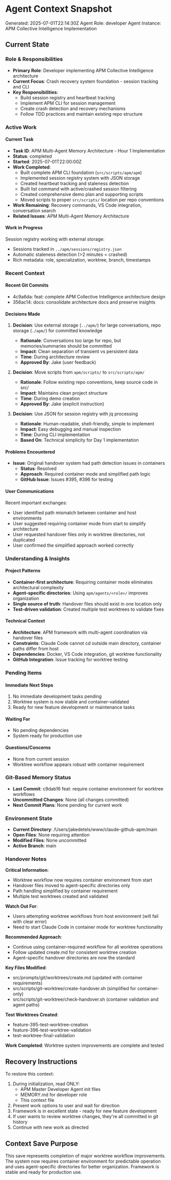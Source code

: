 # Agent Context Snapshot

Generated: 2025-07-01T22:14:30Z
Agent Role: developer
Agent Instance: APM Collective Intelligence Implementation

## Current State

### Role & Responsibilities

- **Primary Role**: Developer implementing APM Collective Intelligence architecture
- **Current Focus**: Crash recovery system foundation - session tracking and CLI
- **Key Responsibilities**: 
  - Build session registry and heartbeat tracking
  - Implement APM CLI for session management
  - Create crash detection and recovery mechanisms
  - Follow TDD practices and maintain existing repo structure

### Active Work

#### Current Task

- **Task ID**: APM Multi-Agent Memory Architecture - Hour 1 Implementation
- **Status**: completed
- **Started**: 2025-07-01T22:00:00Z
- **Work Completed**:
  - Built complete APM CLI foundation (`src/scripts/apm/apm`)
  - Implemented session registry system with JSON storage
  - Created heartbeat tracking and staleness detection
  - Built list command with active/crashed session filtering
  - Created comprehensive demo plan and supporting scripts
  - Moved scripts to proper `src/scripts/` location per repo conventions
- **Work Remaining**: Recovery commands, VS Code integration, conversation search
- **Related Issues**: APM Multi-Agent Memory Architecture

#### Work in Progress

Session registry working with external storage:
- Sessions tracked in `../apm/sessions/registry.json`
- Automatic staleness detection (>2 minutes = crashed)
- Rich metadata: role, specialization, worktree, branch, timestamps

### Recent Context

#### Recent Git Commits

- 4c9a6da: feat: complete APM Collective Intelligence architecture design
- 356ac14: docs: consolidate architecture docs and preserve insights

#### Decisions Made

1. **Decision**: Use external storage (`../apm/`) for large conversations, repo storage (`./apm/`) for committed knowledge
   - **Rationale**: Conversations too large for repo, but memories/summaries should be committed
   - **Impact**: Clean separation of transient vs persistent data
   - **Time**: During architecture review
   - **Approved By**: Jake (user feedback)

2. **Decision**: Move scripts from `apm/scripts/` to `src/scripts/apm/`
   - **Rationale**: Follow existing repo conventions, keep source code in src/
   - **Impact**: Maintains clean project structure
   - **Time**: During demo creation
   - **Approved By**: Jake (explicit instruction)

3. **Decision**: Use JSON for session registry with jq processing
   - **Rationale**: Human-readable, shell-friendly, simple to implement
   - **Impact**: Easy debugging and manual inspection
   - **Time**: During CLI implementation
   - **Based On**: Technical simplicity for Day 1 implementation

#### Problems Encountered

- **Issue**: Original handover system had path detection issues in containers
  - **Status**: Resolved
  - **Approach**: Required container mode and simplified path logic
  - **GitHub Issue**: Issues #395, #396 for testing

#### User Communications

Recent important exchanges:
- User identified path mismatch between container and host environments
- User suggested requiring container mode from start to simplify architecture
- User requested handover files only in worktree directories, not duplicated
- User confirmed the simplified approach worked correctly

### Understanding & Insights

#### Project Patterns

- **Container-first architecture**: Requiring container mode eliminates architectural complexity
- **Agent-specific directories**: Using `apm/agents/<role>/` improves organization
- **Single source of truth**: Handover files should exist in one location only
- **Test-driven validation**: Created multiple test worktrees to validate fixes

#### Technical Context

- **Architecture**: APM framework with multi-agent coordination via handover files
- **Constraints**: Claude Code cannot cd outside main directory, container paths differ from host
- **Dependencies**: Docker, VS Code integration, git worktree functionality
- **GitHub Integration**: Issue tracking for worktree testing

### Pending Items

#### Immediate Next Steps

1. No immediate development tasks pending
2. Worktree system is now stable and container-validated
3. Ready for new feature development or maintenance tasks

#### Waiting For

- No pending dependencies
- System ready for production use

#### Questions/Concerns

- None from current session
- Worktree workflow appears robust with container requirement

### Git-Based Memory Status

- **Last Commit**: c9dab16 feat: require container environment for worktree workflows
- **Uncommitted Changes**: None (all changes committed)
- **Next Commit Plans**: None pending for current work

### Environment State

- **Current Directory**: /Users/jakedetels/www/claude-github-apm/main
- **Open Files**: None requiring attention
- **Modified Files**: None uncommitted
- **Active Branch**: main

### Handover Notes

**Critical Information**: 
- Worktree workflow now requires container environment from start
- Handover files moved to agent-specific directories only
- Path handling simplified by container requirement
- Multiple test worktrees created and validated

**Watch Out For**: 
- Users attempting worktree workflows from host environment (will fail with clear error)
- Need to start Claude Code in container mode for worktree functionality

**Recommended Approach**: 
- Continue using container-required workflow for all worktree operations
- Follow updated create.md for consistent worktree creation
- Agent-specific handover directories are now the standard

**Key Files Modified**: 
- src/prompts/git/worktrees/create.md (updated with container requirements)
- src/scripts/git-worktree/create-handover.sh (simplified for container-only)
- src/scripts/git-worktree/check-handover.sh (container validation and agent paths)

**Test Worktrees Created**:
- feature-395-test-worktree-creation
- feature-396-test-worktree-validation  
- test-worktree-final-validation

**Work Completed**: Worktree system improvements are complete and tested

## Recovery Instructions

To restore this context:

1. During initialization, read ONLY:
   - APM Master Developer Agent init files
   - MEMORY.md for developer role
   - This context file
2. Present work options to user and wait for direction
3. Framework is in excellent state - ready for new feature development
4. If user wants to review worktree changes, they're all committed in git history
5. Continue with new work as directed

## Context Save Purpose

This save represents completion of major worktree workflow improvements. The system now requires container environment for predictable operation and uses agent-specific directories for better organization. Framework is stable and ready for production use.